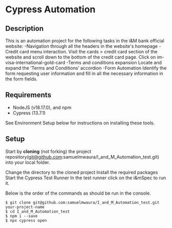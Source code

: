 # Cypress Automation 

## Description

This is an automation project for the following tasks in the i&M bank official website:
 -Navigation through all the headers in the website's homepage
 -Credit  card menu interaction. 
    Visit the cards > credit card section of the website and scroll down to the bottom of the credit card page.
    Click on im-visa-international-gold-card
 -Terms and conditions expansion
    Locate and expand the ‘Terms and Conditions’ accordion
 -Form Automation
   Identify the form requesting user information and fill in all the necessary information in the form fields.
 
 ## Requirements
- NodeJS (v18.17.0), and npm
- Cypress (13.7.1)

See Environment Setup below for instructions on installing these tools.

## Setup

Start by **cloning** (not forking) the project  repository(git@github.com:samuelmwaura/I_and_M_Automation_test.git) into your local folder.

Change the directory to the cloned project
Install the required packages
Start the Cypress Test Runner
In the test runner click on the i&mSpec to run it.

Below is the order of the commands as should be run in the console.

```console
$ git clone git@github.com:samuelmwaura/I_and_M_Automation_test.git your-project-name
$ cd I_and_M_Automation_test
$ npm i --save
$ npx cypress open
```